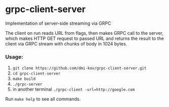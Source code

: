 # grpc-client-server

Implementation of server-side streaming via GRPC 

The client on run reads URL from flags, then makes GRPC call to the server, which makes HTTP GET request to passed URL and returns the result to the client via GRPC stream with chunks of body in 1024  bytes.

### **Usage:**

1. `git clone https://github.com/dmi-kov/grpc-client-server.git`
2. `cd grpc-client-server`
3. `make build`
4. `./grpc-server`
5. in another terminal `./grpc-client -url=http://google.com`

Run `make help` to see all commands.